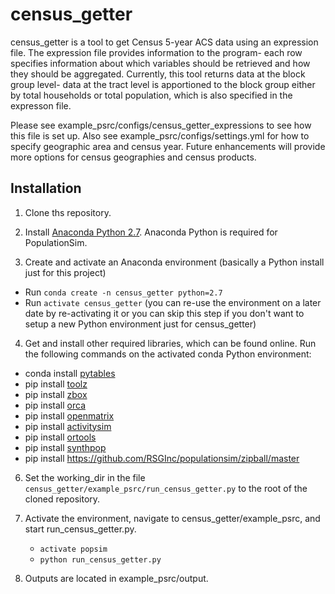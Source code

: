 # census_getter
census_getter is a tool to get Census 5-year ACS data using an expression file. The expression file provides information to the program- each row specifies information about which variables should be retrieved and how they should be aggregated. Currently, this tool returns data at the block group level- data at the tract level is apportioned to the block group either by total households or total population, which is also specified in the expresson file. 

Please see example_psrc/configs/census_getter_expressions to see how this file is set up. Also see example_psrc/configs/settings.yml for how to specify geographic area and census year. Future enhancements will provide more options for census geographies and census products.  

Installation
------------

1. Clone ths repository.

2. Install [Anaconda Python 2.7](https://www.continuum.io/downloads). Anaconda Python is required for PopulationSim.

3. Create and activate an Anaconda environment (basically a Python install just for this project)
  
  * Run ``conda create -n census_getter python=2.7``
  * Run ``activate census_getter`` (you can re-use the environment on a later date by re-activating it or you can skip this step if you don't want to setup a new Python environment just for census_getter)
   
4. Get and install other required libraries, which can be found online.  Run the following commands on the activated conda Python environment:

  * conda install [pytables](http://www.pytables.org)
  * pip install [toolz](http://toolz.readthedocs.org/en/latest)
  * pip install [zbox](https://github.com/jiffyclub/zbox)
  * pip install [orca](https://synthicity.github.io/orca)
  * pip install [openmatrix](https://pypi.python.org/pypi/OpenMatrix)
  * pip install [activitysim](https://pypi.python.org/pypi/activitysim)
  * pip install [ortools](https://github.com/google/or-tools)
  * pip install [synthpop](https://github.com/UDST/synthpop)
  * pip install https://github.com/RSGInc/populationsim/zipball/master

6. Set the working_dir in the file `census_getter/example_psrc/run_census_getter.py` to the root of the cloned repository.

7. Activate the environment, navigate to census_getter/example_psrc, and start run_census_getter.py.
    * `activate popsim`
    * `python run_census_getter.py`
    
8. Outputs are located in example_psrc/output.

